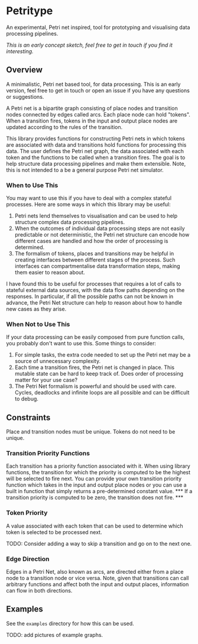 # Petritype

An experimental, Petri net inspired, tool for prototyping and visualising data processing pipelines.

*This is an early concept sketch, feel free to get in touch if you find it interesting.*

## Overview
A minimalistic, Petri net based tool, for data processing.
This is an early version, feel free to get in touch or open an issue if you have any questions or suggestions.

A Petri net is a bipartite graph consisting of place nodes and transition nodes connected by edges called arcs.
Each place node can hold "tokens". When a transition fires, tokens in the input and output place nodes are updated according to the rules of the transition.

This library provides functions for constructing Petri nets in which tokens are associated with data and transitions hold functions for processing this data.
The user defines the Petri net graph, the data associated with each token and the functions to be called when a transition fires.
The goal is to help structure data processing pipelines and make them extensible.
Note, this is not intended to a be a general purpose Petri net simulator.

### When to Use This
You may want to use this if you have to deal with a complex stateful processes. Here are some ways in which this library may be useful:
1. Petri nets lend themselves to visualisation and can be used to help structure complex data processing pipelines.
2. When the outcomes of individual data processing steps are not easily predictable or not deterministic, the Petri net structure can encode how different cases are handled and how the order of processing is determined.
3. The formalism of tokens, places and transitions may be helpful in creating interfaces between different stages of the process.
Such interfaces can compartmentalise data transformation steps, making them easier to reason about.

I have found this to be useful for processes that requires a lot of calls to stateful external data sources, with the data flow paths depending on the responses.
In particular, if all the possible paths can not be known in advance, the Petri Net structure can help to reason about how to handle new cases as they arise.

### When Not to Use This
If your data processing can be easily composed from pure function calls, you probably don't want to use this. Some things to consider:
1. For simple tasks, the extra code needed to set up the Petri net may be a source of unnecessary complexity.
2. Each time a transition fires, the Petri net is changed in place. This mutable state can be hard to keep track of. Does order of processing matter for your use case?
3. The Petri Net formalism is powerful and should be used with care. Cycles, deadlocks and infinite loops are all possible and can be difficult to debug.

## Constraints
Place and transition nodes must be unique. Tokens do not need to be unique.

### Transition Priority Functions
Each transition has a priority function associated with it.
When using library functions, the transition for which the priority is computed to be the highest will be selected to fire next.
You can provide your own transition priority function which takes in the input and output place nodes or you can use a built in function that simply returns a pre-determined constant value.
*** If a transition priority is computed to be zero, the transition does not fire. ***

### Token Priority
A value associated with each token that can be used to determine which token is selected to be processed next.

TODO: Consider adding a way to skip a transition and go on to the next one.

### Edge Direction
Edges in a Petri Net, also known as arcs, are directed either from a place node to a transition node or vice versa.
Note, given that transitions can call arbitrary functions and affect both the input and output places, information can flow in both directions.

## Examples
See the `examples` directory for how this can be used.

TODO: add pictures of example graphs.
